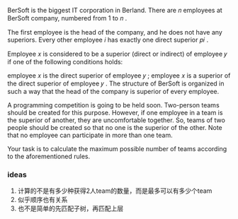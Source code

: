 BerSoft is the biggest IT corporation in Berland. There are 𝑛
 employees at BerSoft company, numbered from 1
 to 𝑛
.

The first employee is the head of the company, and he does not have any superiors. Every other employee 𝑖
 has exactly one direct superior 𝑝𝑖
.

Employee 𝑥
 is considered to be a superior (direct or indirect) of employee 𝑦
 if one of the following conditions holds:

employee 𝑥
 is the direct superior of employee 𝑦
;
employee 𝑥
 is a superior of the direct superior of employee 𝑦
.
The structure of BerSoft is organized in such a way that the head of the company is superior of every employee.

A programming competition is going to be held soon. Two-person teams should be created for this purpose. However, if one employee in a team is the superior of another, they are uncomfortable together. So, teams of two people should be created so that no one is the superior of the other. Note that no employee can participate in more than one team.

Your task is to calculate the maximum possible number of teams according to the aforementioned rules.


### ideas
1. 计算的不是有多少种获得2人team的数量，而是最多可以有多少个team
2. 似乎顺序也有关系
3. 也不是简单的先匹配子树，再匹配上层